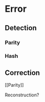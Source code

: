 Error
=====


Detection
---------

### Parity

### Hash


Correction
----------

[[Parity]]

Reconstruction?
